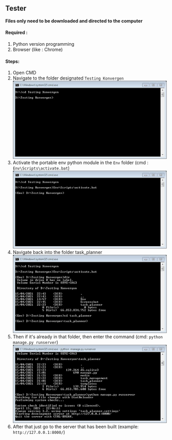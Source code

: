 ## Tester

<b> Files only need to be downloaded and directed to the computer </b>

#### Required :
1. Python version programming
2. Browser (like : Chrome)

#### Steps:
1. Open CMD
2. Navigate to the folder designated `Testing Konvergen`
![alt text](https://github.com/nazhanHarzula/tester_task/blob/main/screenshot/Step1.JPG?raw=true)
3. Activate the portable env python module in the `Env` folder (cmd : `Env\Scripts\activate.bat`)
![alt text](https://github.com/nazhanHarzula/tester_task/blob/main/screenshot/Step2.JPG?raw=true)
4. Navigate back into the folder task_planner 
![alt text](https://github.com/nazhanHarzula/tester_task/blob/main/screenshot/Step3.JPG?raw=true)
5. Then if it's already in that folder, then enter the command (cmd: `python manage.py runserver`)
![alt text](https://github.com/nazhanHarzula/tester_task/blob/main/screenshot/Step4.JPG?raw=true)
6. After that just go to the server that has been built (example: `http://127.0.0.1:8000/`)
